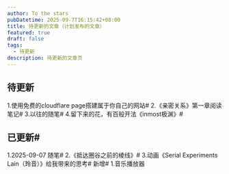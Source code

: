 ```yaml
---
author: To the stars
pubDatetime: 2025-09-7T16:15:42+08:00
title: 待更新的文章（计划发布的文章）
featured: true
draft: false
tags:
  - 待更新
description: 待更新的文章页
---
```


## 待更新
1.使用免费的cloudflare page搭建属于你自己的网站#
2.《亲密关系》第一章阅读笔记#
3.以往的随笔#
4.留下来的花，有百般开法《inmost极渊》#
## 已更新#
1.2025-09-07 随笔#
2.《抵达圈谷之前的棱线》#
3.动画《Serial Experiments Lain（玲音）》给我带来的思考#
新增#
1.音乐播放器